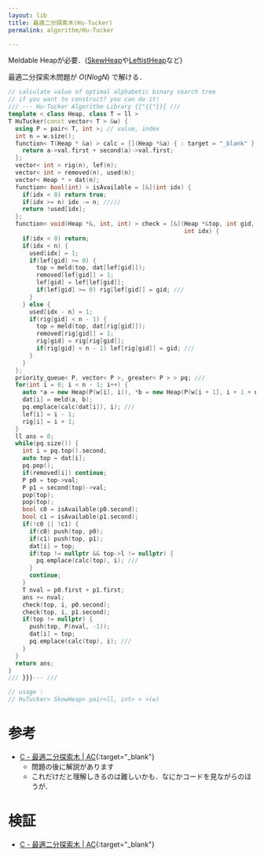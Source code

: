 ```yaml
---
layout: lib
title: 最適二分探索木(Hu-Tucker)
permalink: algorithm/Hu-Tucker

---
```


Meldable Heapが必要．([SkewHeap](data-structure/Heap/SkewHeap)や[LeftistHeap](data-structure/Heap/LeftistHeap)など)

最適二分探索木問題が $O(N log N)$ で解ける．


```cpp
// calculate value of optimal alphabetic binary search tree
// if you want to construct? you can do it!
/// --- Hu-Tucker Algorithm Library {{"{{"}}{ ///
template < class Heap, class T = ll >
T HuTucker(const vector< T > &w) {
  using P = pair< T, int >; // value, index
  int n = w.size();
  function< T(Heap * &a) > calc = [](Heap *&a) { : target = "_blank" } { ////
    return a->val.first + second(a)->val.first;
  };
  vector< int > rig(n), lef(n);
  vector< int > removed(n), used(n);
  vector< Heap * > dat(n);
  function< bool(int) > isAvailable = [&](int idx) {
    if(idx < 0) return true;
    if(idx >= n) idx -= n; /////
    return !used[idx];
  };
  function< void(Heap *&, int, int) > check = [&](Heap *&top, int gid,
                                                  int idx) {
    if(idx < 0) return;
    if(idx < n) {
      used[idx] = 1;
      if(lef[gid] >= 0) {
        top = meld(top, dat[lef[gid]]);
        removed[lef[gid]] = 1;
        lef[gid] = lef[lef[gid]];
        if(lef[gid] >= 0) rig[lef[gid]] = gid; ///
      }
    } else {
      used[idx - n] = 1;
      if(rig[gid] < n - 1) {
        top = meld(top, dat[rig[gid]]);
        removed[rig[gid]] = 1;
        rig[gid] = rig[rig[gid]];
        if(rig[gid] < n - 1) lef[rig[gid]] = gid; ///
      }
    }
  };
  priority_queue< P, vector< P >, greater< P > > pq; ///
  for(int i = 0; i < n - 1; i++) {
    auto *a = new Heap(P(w[i], i)), *b = new Heap(P(w[i + 1], i + 1 + n));
    dat[i] = meld(a, b);
    pq.emplace(calc(dat[i]), i); ///
    lef[i] = i - 1;
    rig[i] = i + 1;
  }
  ll ans = 0;
  while(pq.size()) {
    int i = pq.top().second;
    auto top = dat[i];
    pq.pop();
    if(removed[i]) continue;
    P p0 = top->val;
    P p1 = second(top)->val;
    pop(top);
    pop(top);
    bool c0 = isAvailable(p0.second);
    bool c1 = isAvailable(p1.second);
    if(!c0 || !c1) {
      if(c0) push(top, p0);
      if(c1) push(top, p1);
      dat[i] = top;
      if(top != nullptr && top->l != nullptr) {
        pq.emplace(calc(top), i); ///
      }
      continue;
    }
    T nval = p0.first + p1.first;
    ans += nval;
    check(top, i, p0.second);
    check(top, i, p1.second);
    if(top != nullptr) {
      push(top, P(nval, -1));
      dat[i] = top;
      pq.emplace(calc(top), i); ///
    }
  }
  return ans;
}
/// }}}--- ///

// usage :
// HuTucker< SkewHeap< pair<ll, int> > >(w)
```


# 参考

* [C - 最適二分探索木 \| AC](https://beta.atcoder.jp/contests/atc002/tasks/atc002_c){:target="_blank"}
  * 問題の後に解説があります
  * これだけだと理解しきるのは難しいかも．なにかコードを見ながらのほうが．

# 検証

* [C - 最適二分探索木 \| AC](https://beta.atcoder.jp/contests/atc002/submissions/2667901){:target="_blank"}

